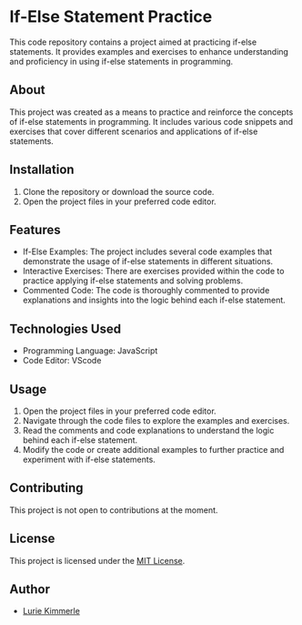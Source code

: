 # If-Else Statement Practice

This code repository contains a project aimed at practicing if-else statements. It provides examples and exercises to enhance understanding and proficiency in using if-else statements in programming.

## About

This project was created as a means to practice and reinforce the concepts of if-else statements in programming. It includes various code snippets and exercises that cover different scenarios and applications of if-else statements.

## Installation

1. Clone the repository or download the source code.
2. Open the project files in your preferred code editor.

## Features

- If-Else Examples: The project includes several code examples that demonstrate the usage of if-else statements in different situations.
- Interactive Exercises: There are exercises provided within the code to practice applying if-else statements and solving problems.
- Commented Code: The code is thoroughly commented to provide explanations and insights into the logic behind each if-else statement.

## Technologies Used

- Programming Language: JavaScript
- Code Editor: VScode

## Usage

1. Open the project files in your preferred code editor.
2. Navigate through the code files to explore the examples and exercises.
3. Read the comments and code explanations to understand the logic behind each if-else statement.
4. Modify the code or create additional examples to further practice and experiment with if-else statements.

## Contributing

This project is not open to contributions at the moment.

## License

This project is licensed under the [MIT License](LICENSE).

## Author

- [Lurie Kimmerle](https://github.com/LurieK)

